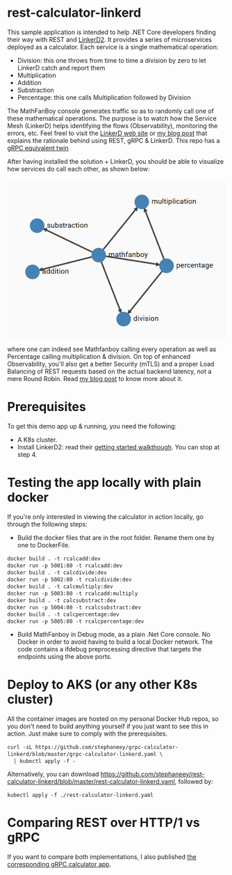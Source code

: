 # rest-calculator-linkerd
 This sample application is intended to help .NET Core developers finding their way with REST and [LinkerD2](https://github.com/linkerd/linkerd2). It provides a series of microservices deployed as a calculator.  Each service is a single mathematical operation:
 * Division: this one throws from time to time a division by zero to let LinkerD catch and report them
 * Multiplication
 * Addition
 * Substraction
 * Percentage: this one calls Multiplication followed by Division
 
The MathFanBoy console generates traffic so as to randomly call one of these mathematical operations. The purpose is to watch how the Service Mesh (LinkerD) helps identifying the flows (Observability), monitoring the errors, etc. Feel freel to visit the [LinkerD web site](https://linkerd.io/) or [my blog post](https://techcommunity.microsoft.com/t5/azure-developer-community-blog/meshing-with-linkerd2-using-grpc-enabled-net-core-services/ba-p/1377867) that explains the rationale behind using REST, gRPC & LinkerD. This repo has a [gRPC equivalent twin](https://github.com/stephaneey/grpc-calculator-linkerd) 

After having installed the solution + LinkerD, you should be able to visualize how services do call each other, as shown below:

![Call tree](Images/calltree.png "Call tree")

where one can indeed see Mathfanboy calling every operation as well as Percentage calling multiplication & division. On top of enhanced Observability, you'll also get a better Security (mTLS) and a proper Load Balancing of REST requests based on the actual backend latency, not a mere Round Robin. Read [my blog post](https://techcommunity.microsoft.com/t5/azure-developer-community-blog/meshing-with-linkerd2-using-grpc-enabled-net-core-services/ba-p/1377867) to know more about it.

# Prerequisites
To get this demo app up & running, you need the following:
* A K8s cluster. 
* Install LinkerD2: read their [getting started walkthough](https://linkerd.io/2/getting-started/). You can stop at step 4. 

# Testing the app locally with plain docker
If you're only interested in viewing the calculator in action locally, go through the following steps:

* Build the docker files that are in the root folder. Rename them one by one to DockerFile. 

```
docker build . -t rcalcadd:dev
docker run -p 5001:80 -t rcalcadd:dev
docker build . -t calcdivide:dev
docker run -p 5002:80 -t rcalcdivide:dev
docker build . -t calcmultiply:dev
docker run -p 5003:80 -t rcalcadd:multiply
docker build . -t calcsubstract:dev
docker run -p 5004:80 -t rcalcsubstract:dev
docker build . -t calcpercentage:dev
docker run -p 5005:80 -t rcalcpercentage:dev

```
* Build MathFanboy in Debug mode, as a plain .Net Core console. No Docker in order to avoid having to build a local Docker network. The code contains a ifdebug preprocessing directive that targets the endpoints using the above ports.

# Deploy to AKS (or any other K8s cluster)
All the container images are hosted on my personal Docker Hub repos, so you don't need to build anything yourself if you just want to see this in action. Just make sure to comply with the prerequisites.

```
curl -sL https://github.com/stephaneey/grpc-calculator-linkerd/blob/master/grpc-calculator-linkerd.yaml \
  | kubectl apply -f -  
```
Alternatively, you can download https://github.com/stephaneey/rest-calculator-linkerd/blob/master/rest-calculator-linkerd.yaml, followed by:

```
kubectl apply -f ./rest-calculator-linkerd.yaml
```
# Comparing REST over HTTP/1 vs gRPC

If you want to compare both implementations, I also published [the corresponding gRPC calculator app](https://github.com/stephaneey/grpc-calculator-linkerd). 
